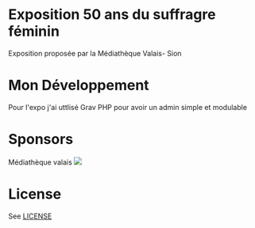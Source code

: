 # Exposition 50 ans du suffragre féminin

Exposition proposée par la Médiathèque Valais- Sion

# Mon Développement

Pour l'expo j'ai uttlisé Grav PHP pour avoir un admin simple et modulable

# Sponsors
Médiathèque valais
<img src="https://pbs.twimg.com/profile_images/834321646932656129/a3Jxex5e_400x400.jpg" />

# License

See [LICENSE](LICENSE.txt)

